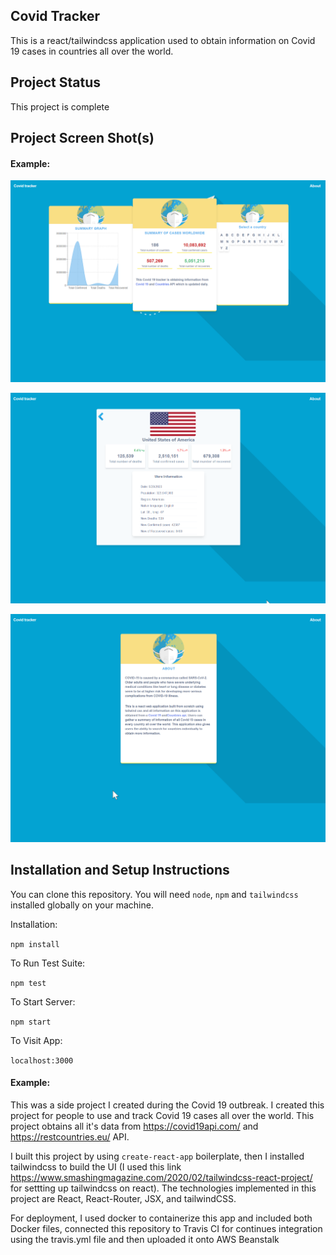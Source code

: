 ## Covid Tracker

This is a react/tailwindcss application used to obtain information on Covid 19 cases in countries all over the world.

## Project Status

This project is complete

## Project Screen Shot(s)

#### Example:   

![alt text](https://github.com/edumenu/covid-tracker/blob/master/covid-tracker1.png?raw=true "Home page")

![alt text](https://github.com/edumenu/covid-tracker/blob/master/covid-tracker2.png?raw=true "Country Search page")

![alt text](https://github.com/edumenu/covid-tracker/blob/master/covid-tracker3.png?raw=true "About page")

## Installation and Setup Instructions

You can clone this repository. You will need `node`, `npm` and `tailwindcss` installed globally on your machine.  

Installation:

`npm install`  

To Run Test Suite:  

`npm test`  

To Start Server:

`npm start`  

To Visit App:

`localhost:3000`   

#### Example:  

This was a side project I created during the Covid 19 outbreak. I created this project for people to use and track Covid 19 cases all over the world. This project obtains all it's data from https://covid19api.com/ and https://restcountries.eu/ API.

I built this project by using `create-react-app` boilerplate, then I installed tailwindcss to build the UI (I used this link https://www.smashingmagazine.com/2020/02/tailwindcss-react-project/ for settting up tailwindcss on react). The technologies implemented in this project are React, React-Router, JSX, and tailwindCSS.

For deployment, I used docker to containerize this app and included both Docker files, connected this repository to Travis CI for continues integration using the travis.yml file and then uploaded it onto AWS Beanstalk
